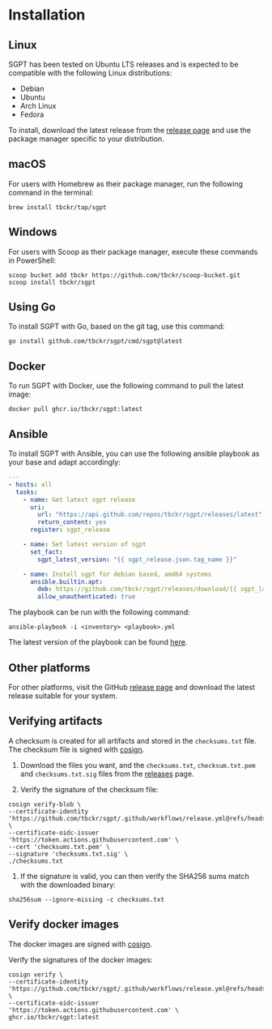 # Installation

## Linux

SGPT has been tested on Ubuntu LTS releases and is expected to be compatible with the following Linux
distributions:

- Debian
- Ubuntu
- Arch Linux
- Fedora

To install, download the latest release from the [release page](https://github.com/tbckr/sgpt/releases) and use the
package manager specific to your distribution.

## macOS

For users with Homebrew as their package manager, run the following command in the terminal:

```shell
brew install tbckr/tap/sgpt
```

## Windows

For users with Scoop as their package manager, execute these commands in PowerShell:

```shell
scoop bucket add tbckr https://github.com/tbckr/scoop-bucket.git
scoop install tbckr/sgpt
```

## Using Go

To install SGPT with Go, based on the git tag, use this command:

```shell
go install github.com/tbckr/sgpt/cmd/sgpt@latest
```

## Docker

To run SGPT with Docker, use the following command to pull the latest image:

```shell
docker pull ghcr.io/tbckr/sgpt:latest
```

## Ansible

To install SGPT with Ansible, you can use the following ansible playbook as your base and adapt accordingly:

```yaml
---
- hosts: all
  tasks:
    - name: Get latest sgpt release
      uri:
        url: "https://api.github.com/repos/tbckr/sgpt/releases/latest"
        return_content: yes
      register: sgpt_release

    - name: Set latest version of sgpt
      set_fact:
        sgpt_latest_version: "{{ sgpt_release.json.tag_name }}"

    - name: Install sgpt for debian based, amd64 systems
      ansible.builtin.apt:
        deb: https://github.com/tbckr/sgpt/releases/download/{{ sgpt_latest_version }}/sgpt_{{ sgpt_latest_version[1:] }}_amd64.deb
        allow_unauthenticated: true
```

The playbook can be run with the following command:

```shell
ansible-playbook -i <inventory> <playbook>.yml
```

The latest version of the playbook can be found [here](https://github.com/tbckr/sgpt/blob/main/playbook.yml).

## Other platforms

For other platforms, visit the GitHub [release page](https://github.com/tbckr/sgpt/releases) and download the latest
release suitable for your system.

## Verifying artifacts

A checksum is created for all artifacts and stored in the `checksums.txt` file. The checksum file is signed
with [cosign](https://github.com/sigstore/cosign).

1. Download the files you want, and the `checksums.txt`, `checksum.txt.pem` and `checksums.txt.sig` files from the
   [releases](https://github.com/tbckr/sgpt/releases) page.

2. Verify the signature of the checksum file:

```shell
cosign verify-blob \
--certificate-identity 'https://github.com/tbckr/sgpt/.github/workflows/release.yml@refs/heads/main' \
--certificate-oidc-issuer 'https://token.actions.githubusercontent.com' \
--cert 'checksums.txt.pem' \
--signature 'checksums.txt.sig' \
./checksums.txt
```

1. If the signature is valid, you can then verify the SHA256 sums match with the downloaded binary:

```shell
sha256sum --ignore-missing -c checksums.txt
```

## Verify docker images

The docker images are signed with [cosign](https://github.com/sigstore/cosign).

Verify the signatures of the docker images:

```shell
cosign verify \
--certificate-identity 'https://github.com/tbckr/sgpt/.github/workflows/release.yml@refs/heads/main' \
--certificate-oidc-issuer 'https://token.actions.githubusercontent.com' \
ghcr.io/tbckr/sgpt:latest
```
